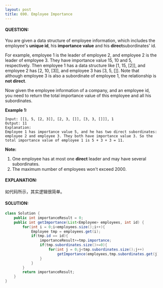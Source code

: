 ```yaml
---
layout: post
title: 690. Employee Importance
---
```


#### QUESTION:

You are given a data structure of employee information, which includes the employee's **unique id**, his **importance value** and his **direct**subordinates' id.

For example, employee 1 is the leader of employee 2, and employee 2 is the leader of employee 3. They have importance value 15, 10 and 5, respectively. Then employee 1 has a data structure like [1, 15, [2]], and employee 2 has [2, 10, [3]], and employee 3 has [3, 5, []]. Note that although employee 3 is also a subordinate of employee 1, the relationship is **not direct**.

Now given the employee information of a company, and an employee id, you need to return the total importance value of this employee and all his subordinates.

**Example 1:**

```
Input: [[1, 5, [2, 3]], [2, 3, []], [3, 3, []]], 1
Output: 11
Explanation:
Employee 1 has importance value 5, and he has two direct subordinates: employee 2 and employee 3. They both have importance value 3. So the total importance value of employee 1 is 5 + 3 + 3 = 11.

```

**Note:**

1. One employee has at most one **direct** leader and may have several subordinates.
2. The maximum number of employees won't exceed 2000.

#### EXPLANATION:

如代码所示，其实逻辑很简单。

#### SOLUTION:

```JAVA
class Solution {
    public int importanceResult = 0;
    public int getImportance(List<Employee> employees, int id) {
        for(int i = 0;i<employees.size();i++){
            Employee tmp = employees.get(i);
            if(tmp.id == id){
                importanceResult+=tmp.importance;
                if(tmp.subordinates.size()>=0){
                    for(int j = 0;j<tmp.subordinates.size();j++)
                        getImportance(employees,tmp.subordinates.get(j));
                }
            }
        }
        return importanceResult;
    }
}
```

